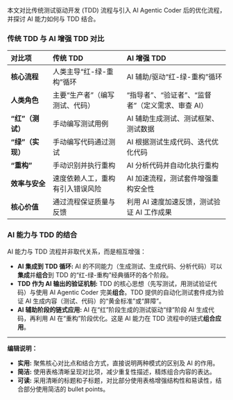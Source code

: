 

本文对比传统测试驱动开发 (TDD) 流程与引入 AI Agentic Coder 后的优化流程，并探讨 AI 能力如何与 TDD 结合。

### 传统 TDD 与 AI 增强 TDD 对比

| 对比项         | 传统 TDD                             | AI 增强 TDD                                      |
| :------------- | :----------------------------------- | :----------------------------------------------- |
| **核心流程**   | 人类主导“红-绿-重构”循环             | AI 辅助/驱动“红-绿-重构”循环                     |
| **人类角色**   | 主要“生产者”（编写测试、代码）       | “指导者”、“验证者”、“监督者”（定义需求、审查 AI） |
| **“红”（测试）** | 手动编写测试用例                     | AI 辅助生成测试、测试框架、测试数据              |
| **“绿”（实现）** | 手动编写代码通过测试                 | AI 根据测试生成代码、迭代优化代码                |
| **“重构”**     | 手动识别并执行重构                   | AI 分析代码并自动化执行重构                      |
| **效率与安全** | 速度依赖人工，重构有引入错误风险     | AI 加速流程，测试套件增强重构安全性              |
| **核心价值**   | 通过流程保证质量与反馈               | 利用 AI 速度加速反馈，测试验证 AI 工作成果       |

### AI 能力与 TDD 的结合

AI 能力与 TDD 流程并非取代关系，而是相互增强：

*   **AI 集成到 TDD 循环:** AI 的不同能力（生成测试、生成代码、分析代码）可以**集成**并**组合**到 TDD 的“红-绿-重构”经典循环的各个阶段。
*   **TDD 作为 AI 输出的验证机制:** TDD 的核心思想（先写测试，用测试验证代码）与使用 AI Agentic Coder 完美**组合**。TDD 提供的自动化测试套件成为验证 AI 生成内容（测试、代码）的“黄金标准”或“屏障”。
*   **AI 辅助阶段的链式应用:** AI 在“红”阶段生成的测试驱动“绿”阶段 AI 生成代码，再利用 AI 在“重构”阶段优化。这是 AI 能力在 TDD 流程中的链式**组合应用**。

---

**编辑说明：**

*   **实用:** 聚焦核心对比点和结合方式，直接说明两种模式的区别及 AI 的作用。
*   **简洁:** 使用表格清晰呈现对比项，减少重复性描述，精炼组合内容的表达。
*   **可读:** 采用清晰的标题和子标题，对比部分使用表格增强结构性和易读性，结合部分使用简洁的 bullet points。